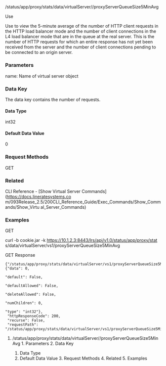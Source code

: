 ##
/status/app/proxy/stats/data/virtualServer/<name>/proxyServerQueueSize5MinAvg

Use

Use to view the 5-minute average of the number of HTTP client requests in the
HTTP load balancer mode and the number of client connections in the L4 load
balancer mode that are in the queue at the real server. This is the number of
HTTP requests for which an entire response has not yet been received from the
server and the number of client connections pending to be connected to an
origin server.

### Parameters

name: Name of virtual server object

### Data Key

The data key contains the number of requests.

#### Data Type

int32

#### Default Data Value

0

### Request Methods

GET

### Related

CLI Reference - [Show Virtual Server Commands](https://docs.lineratesystems.co
m/093Release_2.5/200CLI_Reference_Guide/Exec_Commands/Show_Commands/Show_Virtu
al_Server_Commands)

### Examples

GET

curl -b cookie.jar -k https://10.1.2.3:8443/lrs/api/v1.0/status/app/proxy/stat
s/data/virtualServer/vs1/proxyServerQueueSize5MinAvg

GET Response

    
    {"/status/app/proxy/stats/data/virtualServer/vs1/proxyServerQueueSize5MinAvg": {"data": 0,
                                                                                       "default": False,
                                                                                       "defaultAllowed": False,
                                                                                       "deleteAllowed": False,
                                                                                       "numChildren": 0,
                                                                                       "type": "int32"},
     "httpResponseCode": 200,
     "recurse": False,
     "requestPath": "/status/app/proxy/stats/data/virtualServer/vs1/proxyServerQueueSize5MinAvg"}
    

  1. /status/app/proxy/stats/data/virtualServer/<name>/proxyServerQueueSize5MinAvg
    1. Parameters
    2. Data Key
      1. Data Type
      2. Default Data Value
    3. Request Methods
    4. Related
    5. Examples

